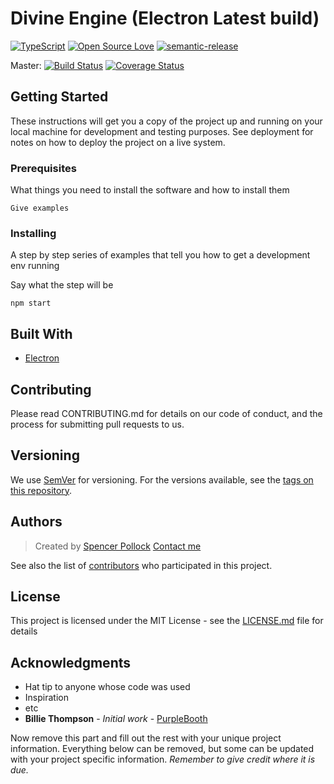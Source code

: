 # Divine Engine (Electron Latest build)


[![TypeScript](https://badges.frapsoft.com/typescript/version/typescript-next.svg?v=101)](https://github.com/ellerbrock/typescript-badges/)
[![Open Source Love](https://badges.frapsoft.com/os/v2/open-source.svg?v=103)](https://github.com/ellerbrock/open-source-badges/)
[![semantic-release](https://img.shields.io/badge/%20%20%F0%9F%93%A6%F0%9F%9A%80-semantic--release-e10079.svg)](https://github.com/semantic-release/semantic-release)

Master: [![Build Status](https://travis-ci.org/srepollock/de-electron-latest.svg?branch=master)](https://travis-ci.org/srepollock/de-electron-latest) [![Coverage Status](https://coveralls.io/repos/github/srepollock/de-electron-latest/badge.svg?branch=master)](https://coveralls.io/github/srepollock/de-electron-latest?branch=master)

## Getting Started

These instructions will get you a copy of the project up and running on your local machine for development and testing purposes. See deployment for notes on how to deploy the project on a live system.

### Prerequisites

What things you need to install the software and how to install them

```
Give examples
```

### Installing

A step by step series of examples that tell you how to get a development env running

Say what the step will be

```
npm start
```

## Built With

- [Electron](https://electron.org)

## Contributing

Please read CONTRIBUTING.md for details on our code of conduct, and the process for submitting pull requests to us.

## Versioning

We use [SemVer](http://semver.org/) for versioning. For the versions available, see the [tags on this repository](https://github.com/your/project/tags). 

## Authors

> Created by [Spencer Pollock](@srepollock)
> [Contact me](http://spollock.ca)

See also the list of [contributors](https://github.com/your/project/contributors) who participated in this project.

## License

This project is licensed under the MIT License - see the [LICENSE.md](LICENSE.md) file for details

## Acknowledgments

* Hat tip to anyone whose code was used
* Inspiration
* etc
* **Billie Thompson** - *Initial work* - [PurpleBooth](https://github.com/PurpleBooth)

Now remove this part and fill out the rest with your unique project information. Everything below can be removed, but some can be updated with your project specific information.
*Remember to give credit where it is due.*
